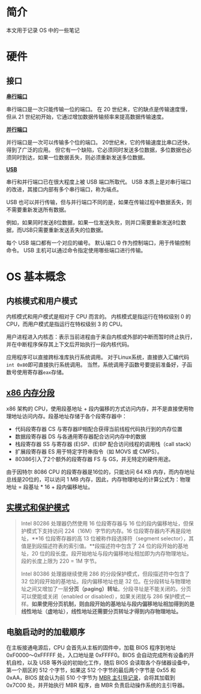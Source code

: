 # 简介

本文用于记录 OS 中的一些笔记

# 硬件

## 接口

[**串行端口**](https://en.wikipedia.org/wiki/Serial_port)

串行端口是一次只能传输一位的端口。 在 20 世纪末，它的缺点是传输速度慢，但从 21 世纪初开始，它通过增加数据传输频率来提高数据传输速度。

[**并行端口**](https://en.wikipedia.org/wiki/Parallel_port)

并行端口是一次可以传输多个位的端口。 20世纪末，它的传输速度比串口还快，得到了广泛的应用。 但它有一个缺陷，它必须同时发送多位数据，多位数据也必须同时到达，如果一位数据丢失，则必须重新发送多位数据。

[**USB**](https://en.wikipedia.org/wiki/USB)

串行和并行端口已在很大程度上被 USB 端口所取代。 USB 本质上是对串行端口的改进，其接口内部有多个串行端口，称为端点。

USB 也可以并行传输，但与并行端口不同的是，如果在传输过程中数据丢失，则不需要重新发送所有数据。

例如，如果同时发送8位数据，如果一位发送失败，则并口需要重新发送8位数据，而USB只需要重新发送丢失的位数据。

每个 USB 端口都有一个对应的编号。 默认端口 0 作为控制端口，用于传输控制命令。 USB 主机可以通过命令指定使用哪些端口进行传输。

# OS 基本概念

## 内核模式和用户模式

内核模式和用户模式是相对于 CPU 而言的。 内核模式是指运行在特权级别 0 的 CPU，而用户模式是指运行在特权级别 3 的 CPU。

用户进程进入内核态：表示当前进程由于来自内核或外部的中断而暂时终止执行，并在中断程序保存其上下文后开始执行一段内核代码。

应用程序可以直接跨标准库执行系统调用。 对于Linux系统，直接嵌入汇编代码`int 0x80`即可直接执行系统调用。 当然，系统调用子函数号要提前准备好，子函数号使用寄存器`eax`存储。

## [x86 内存分段](https://zh.wikipedia.org/zh-cn/X86%E8%A8%98%E6%86%B6%E9%AB%94%E5%8D%80%E6%AE%B5)

x86 架构的 CPU，使用段基地址 + 段内偏移的方式访问内存，并不是直接使用物理地址访问内存。段基地址存储于各个段寄存器中：

* 代码段寄存器 CS 与寄存器IP相配合获得当前线程代码执行到的内存位置
* 数据段寄存器 DS 与各通用寄存器配合访问内存中的数据
* 栈段寄存器 SS 与寄存器 (E)SP、(E)BP 配合访问线程的调用栈（call stack）
* 扩展段寄存器 ES 用于特定字符串指令（如 MOVS 或 CMPS）。
* 80386引入了2个额外的段寄存器 FS 与 GS，并无特定的硬件用途。

由于因特尔 8086 CPU 的段寄存器是16位的，只能访问 64 KB 内存，而内存地址总线是20位的，可以访问 1 MB 内存，因此，内存物理地址的计算公式为：物理地址 = 段基址 \* 16 + 段内偏移地址。

## [实模式和保护模式](https://zh.wikipedia.org/zh-cn/X86%E8%A8%98%E6%86%B6%E9%AB%94%E5%8D%80%E6%AE%B5#80286%E4%BF%9D%E6%8A%A4%E6%A8%A1%E5%BC%8F)

> Intel 80286 处理器仍然使用 16 位段寄存器与 16 位的段内偏移地址，但保护模式下支持访问 224（16M）字节的内存。16 位段寄存器内不再是段地址，**16 位段寄存器的高 13 位被称作段选择符（segment selector），其值是到段描述符表的索引值。**段描述符中包含了 24 位的段开始的基地址，20 位的段长度。段开始地址与段内偏移地址相加即为内存物理地址。段的长度上限为 220 = 1M 字节。
>
> Intel 80386 处理器继续使用 286 的分段保护模式，但段描述符中包含了 32 位的段开始的基地址。段内偏移地址也是 32 位。在分段转址与物理地址之间又增加了一层**分页（paging）转址**。分段寻址是不能关闭的。分页可以使能或关闭（enabled or disabled），如果关闭就与 286 保护模式一样。**如果使用分页机制，则由段开始的基地址与段内偏移地址相加得到的是线性地址（虚地址），线性地址还需要分页转址才得到内存物理地址。**

## 电脑启动时的加载顺序

在主板接通电源后，CPU 会首先从主板的固件中，加载 BIOS 程序到地址 0xF0000～0xFFFFF 处，入口地址是 0xFFFF0。BIOS 会自动完成所有设备的开机自检，以及 USB 等外设的初始化工作，随后 BIOS 会读取各个存储器设备中，第一个扇区的 512 个字节，如果这 512 个字节的最后两个字节是 0x55 和 0xAA，BIOS 就会认为前 510 个字节为 [MBR 主引导记录](mbr.md)，会将其加载到 0x7C00 处，并开始执行 MBR 程序，由 MBR 负责启动操作系统的主引导器。

